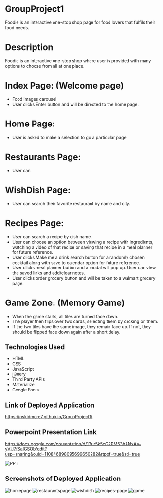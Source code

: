 # GroupProject1

Foodie is an interactive one-stop shop page for food lovers that fulfils their food needs. 

# Description

Foodie is an interactive one-stop shop where user is provided with many options to choose from all at one place.

# Index Page: (Welcome page)

* Food images carousel
* User clicks Enter button and will be directed to the home page. 

# Home Page:

* User is asked to make a selection to go a particular page.

# Restaurants Page:

* User can 

# WishDish Page:

* User can search their favorite restaurant by name and city.

# Recipes Page:

* User can search a recipe by dish name.
* User can choose an option between viewing a recipe with ingredients, watching a video of that recipe or saving that recipe in a meal planner for future reference.
* User clicks Make me a drink search button for a randomly chosen cocktail along with save to calendar option for future reference.
* User clicks meal planner button and a modal will pop up. User can view the saved links and add/clear notes.
* User clicks order grocery button and will be taken to a walmart grocery page.

# Game Zone: (Memory Game)

* When the game starts, all tiles are turned face down.
* The player then flips over two cards, selecting them by clicking on them.
* If the two tiles have the same image, they remain face up. If not, they should be flipped face down again after a short delay.

## Technologies Used

* HTML
* CSS
* JavaScript
* jQuery
* Third Party APIs
* Materialize
* Google Fonts

## Link of Deployed Application

https://nskidmore7.github.io/GroupProject1/

## Powerpoint Presentation Link

https://docs.google.com/presentation/d/13ur5k5cG2PM53hANxAa-yVU7fSaIGSOb/edit?usp=sharing&ouid=110846898095699650282&rtpof=true&sd=true

![PPT](https://user-images.githubusercontent.com/78191579/136268401-9043df29-bee6-44e2-a083-200cf3374df7.JPG)

## Screenshots of Deployed Application

![homepage](https://user-images.githubusercontent.com/78191579/136261645-e2c402fc-f057-4019-a512-ea909174950d.JPG)
![restaurantspage](https://user-images.githubusercontent.com/78191579/136443669-44a49186-958a-4c2b-ac9a-543315d8cfd2.JPG)
![wishdish](https://user-images.githubusercontent.com/78191579/136423459-ab709e98-2340-4031-8121-259effb0293d.JPG)
![recipes-page](https://user-images.githubusercontent.com/78191579/136261663-04ae4205-7180-46d5-a5d2-9df046291313.JPG)
![game](https://user-images.githubusercontent.com/78191579/136423787-dc94eeda-565c-4a5c-abf9-5a0a00479913.JPG)




